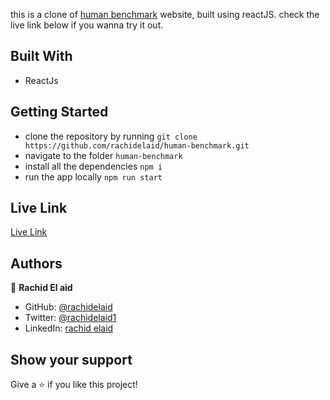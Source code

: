 this is a clone of [human benchmark](https://humanbenchmark.com/) website, built using reactJS.
check the live link below if you wanna try it out.

## Built With

- ReactJs

## Getting Started

- clone the repository by running
  `git clone https://github.com/rachidelaid/human-benchmark.git`
- navigate to the folder
  `human-benchmark`
- install all the dependencies
  `npm i`
- run the app locally
  `npm run start`

## Live Link

[Live Link](https://human-banchmark.herokuapp.com)

## Authors

👤 **Rachid El aid**

- GitHub: [@rachidelaid](https://github.com/rachidelaid)
- Twitter: [@rachidelaid1](https://twitter.com/rachidelaid1)
- LinkedIn: [rachid elaid](https://www.linkedin.com/in/rachid-elaid-106336203/)

## Show your support

Give a ⭐️ if you like this project!
